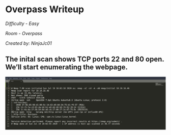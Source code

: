 # Overpass Writeup
*Difficulty - Easy*

*Room - Overpass*

*Created by: NinjaJc01*

## The inital scan shows TCP ports 22 and 80 open. We’ll start enumerating the webpage.

![nmap](images/nmap.PNG)
